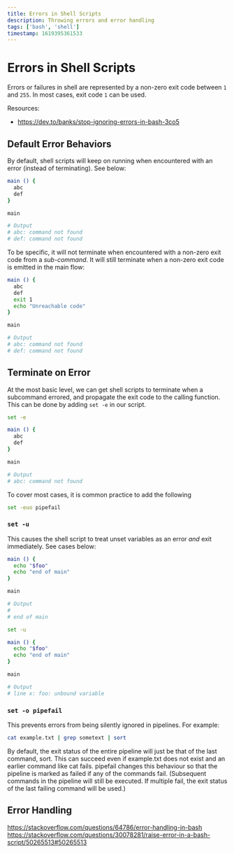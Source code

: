 ```yaml
---
title: Errors in Shell Scripts
description: Throwing errors and error handling
tags: ['bash', 'shell']
timestamp: 1619395361533
---
```


# Errors in Shell Scripts

Errors or failures in shell are represented by a non-zero exit code between `1` and `255`. In most cases, exit code `1` can be used.

Resources:

- <https://dev.to/banks/stop-ignoring-errors-in-bash-3co5>

## Default Error Behaviors

By default, shell scripts will keep on running when encountered with an error (instead of terminating). See below:

```bash
main () {
  abc
  def
}

main

# Output
# abc: command not found
# def: command not found
```

To be specific, it will not terminate when encountered with a non-zero exit code from a _sub-command_. It will still terminate when a non-zero exit code is emitted in the main flow:

```bash
main () {
  abc
  def
  exit 1
  echo "Unreachable code"
}

main

# Output
# abc: command not found
# def: command not found
```

## Terminate on Error

At the most basic level, we can get shell scripts to terminate when a subcommand errored, and propagate the exit code to the calling function. This can be done by adding `set -e` in our script.

```bash
set -e

main () {
  abc
  def
}

main

# Output
# abc: command not found
```

To cover most cases, it is common practice to add the following

```bash
set -euo pipefail
```

### `set -u`

This causes the shell script to treat unset variables as an error _and_ exit immediately. See cases below:

```bash
main () {
  echo "$foo"
  echo "end of main"
}

main

# Output
#
# end of main
```

```bash
set -u

main () {
  echo "$foo"
  echo "end of main"
}

main

# Output
# line x: foo: unbound variable
```

### `set -o pipefail`

This prevents errors from being silently ignored in pipelines. For example:

```bash
cat example.txt | grep sometext | sort
```

By default, the exit status of the entire pipeline will just be that of the last command, sort. This can succeed even if example.txt does not exist and an earlier command like cat fails. pipefail changes this behaviour so that the pipeline is marked as failed if any of the commands fail. (Subsequent commands in the pipeline will still be executed. If multiple fail, the exit status of the last failing command will be used.)

## Error Handling

<https://stackoverflow.com/questions/64786/error-handling-in-bash>
<https://stackoverflow.com/questions/30078281/raise-error-in-a-bash-script/50265513#50265513>
